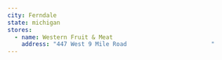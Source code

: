 ```yaml
---
city: Ferndale
state: michigan
stores:
  - name: Western Fruit & Meat
    address: "447 West 9 Mile Road                        "
---
```

